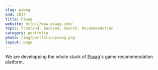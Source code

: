 ```yaml
---
slug: piwag
end: 2017-
title: Piwag
website: http://www.piwag.com/
topic: Frontend, Backend, Search, Recommendation 
category: portfolio
photo: /img/portfolio/piwag.png
layout: page
---
```

We are developping the whole stack of [Piwag]({{page.website}})'s game recommendation platform.
